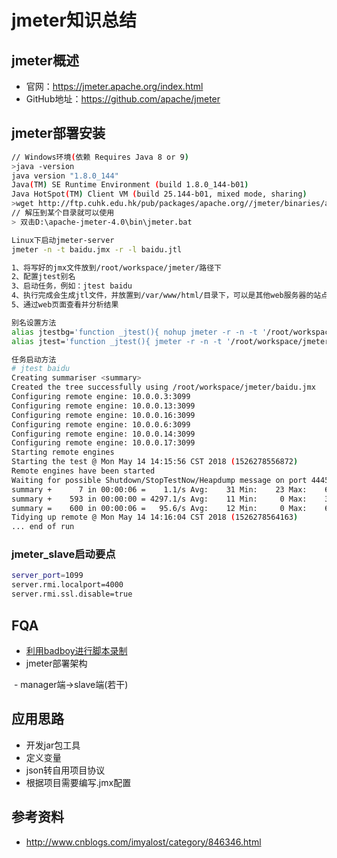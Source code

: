 # jmeter知识总结
## jmeter概述
- 官网：https://jmeter.apache.org/index.html
- GitHub地址：https://github.com/apache/jmeter

## jmeter部署安装
``` bash
// Windows环境(依赖 Requires Java 8 or 9)
>java -version
java version "1.8.0_144"
Java(TM) SE Runtime Environment (build 1.8.0_144-b01)
Java HotSpot(TM) Client VM (build 25.144-b01, mixed mode, sharing)
>wget http://ftp.cuhk.edu.hk/pub/packages/apache.org//jmeter/binaries/apache-jmeter-4.0.tgz
// 解压到某个目录就可以使用
> 双击D:\apache-jmeter-4.0\bin\jmeter.bat

Linux下启动jmeter-server
jmeter -n -t baidu.jmx -r -l baidu.jtl

1、将写好的jmx文件放到/root/workspace/jmeter/路径下
2、配置jtest别名
3、启动任务，例如：jtest baidu
4、执行完成会生成jtl文件，并放置到/var/www/html/目录下，可以是其他web服务器的站点路径下
5、通过web页面查看并分析结果

别名设置方法
alias jtestbg='function _jtest(){ nohup jmeter -r -n -t '/root/workspace/jmeter/'$1.jmx -l '/var/www/html/'$1-$(date '+%Y-%m-%d-%H:%M:%S').jtl -e -o '/var/www/html/'$1-$(date '+%Y-%m-%d--%H:%M:%S') & };_jtest'
alias jtest='function _jtest(){ jmeter -r -n -t '/root/workspace/jmeter/'$1.jmx -l '/var/www/html/'$1-$(date '+%Y-%m-%d-%H:%M:%S').jtl -e -o '/var/www/html/'$1-$(date '+%Y-%m-%d--%H:%M:%S') };_jtest'

任务启动方法
# jtest baidu
Creating summariser <summary>
Created the tree successfully using /root/workspace/jmeter/baidu.jmx
Configuring remote engine: 10.0.0.3:3099
Configuring remote engine: 10.0.0.13:3099
Configuring remote engine: 10.0.0.16:3099
Configuring remote engine: 10.0.0.6:3099
Configuring remote engine: 10.0.0.14:3099
Configuring remote engine: 10.0.0.17:3099
Starting remote engines
Starting the test @ Mon May 14 14:15:56 CST 2018 (1526278556872)
Remote engines have been started
Waiting for possible Shutdown/StopTestNow/Heapdump message on port 4445
summary +      7 in 00:00:06 =    1.1/s Avg:    31 Min:    23 Max:    66 Err:     0 (0.00%) Active: 5 Started: 57 Finished: 55
summary +    593 in 00:00:00 = 4297.1/s Avg:    11 Min:     0 Max:    30 Err:   300 (50.59%) Active: 0 Started: 57 Finished: 60
summary =    600 in 00:00:06 =   95.6/s Avg:    12 Min:     0 Max:    66 Err:   300 (50.00%)
Tidying up remote @ Mon May 14 14:16:04 CST 2018 (1526278564163)
... end of run
```
### jmeter_slave启动要点
``` bash
server_port=1099
server.rmi.localport=4000
server.rmi.ssl.disable=true
```
## FQA
- [利用badboy进行脚本录制]()
- jmeter部署架构

  - manager端->slave端(若干)

## 应用思路
- 开发jar包工具
- 定义变量
- json转自用项目协议
- 根据项目需要编写.jmx配置

## 参考资料
- http://www.cnblogs.com/imyalost/category/846346.html
